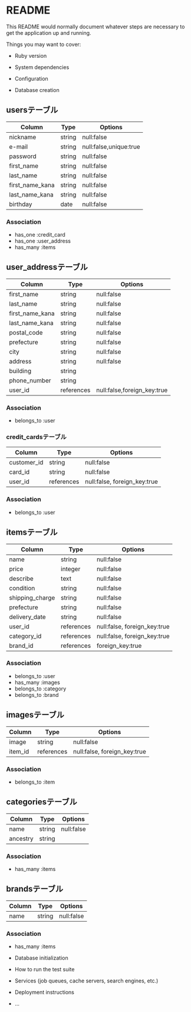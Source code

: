 # README

This README would normally document whatever steps are necessary to get the
application up and running.

Things you may want to cover:

* Ruby version

* System dependencies

* Configuration

* Database creation
## usersテーブル
 | Column | Type | Options |
 | ------ | ---- | ------- |
 | nickname | string | null:false |
 | e-mail | string | null:false,unique:true |
 | password | string | null:false |
 | first_name | string | null:false |
 | last_name | string | null:false |
 | first_name_kana | string | null:false |
 | last_name_kana | string | null:false |
 | birthday | date | null:false |

### Association
 - has_one :credit_card
 - has_one :user_address
 - has_many :items

## user_addressテーブル
 | Column | Type | Options |
 | ------ | ---- | ------- |
 | first_name | string | null:false |
 | last_name | string | null:false |
 | first_name_kana | string | null:false |
 | last_name_kana | string | null:false |
 | postal_code | string | null:false |
 | prefecture | string | null:false |
 | city | string | null:false |
 | address | string | null:false |
 | building | string |         |
 | phone_number | string |     |
 | user_id | references | null:false,foreign_key:true |

### Association
 - belongs_to :user

### credit_cardsテーブル
 | Column | Type | Options |
 | ------ | ---- | ------- |
 | customer_id | string | null:false |
 | card_id | string | null:false |
 | user_id | references | null:false, foreign_key:true |

### Association
 - belongs_to :user

## itemsテーブル
 | Column | Type | Options |
 | ------ | ---- | ------- |
 | name | string | null:false |
 | price | integer | null:false |
 | describe | text | null:false |
 | condition | string | null:false |
 | shipping_charge | string | null:false |
 | prefecture | string | null:false |
 | delivery_date | string | null:false |
 | user_id | references | null:false, foreign_key:true |
 | category_id | references | null:false, foreign_key:true |
 | brand_id | references | foreign_key:true |

### Association
 - belongs_to :user
 - has_many :images
 - belongs_to :category
 - belongs_to :brand

## imagesテーブル
 | Column | Type | Options |
 | ------ | ---- | ------- |
 | image | string | null:false |
 | item_id | references | null:false, foreign_key:true |

### Association
 - belongs_to :item

## categoriesテーブル
 | Column | Type | Options |
 | ------ | ---- | ------- |
 | name | string | null:false |
 | ancestry | string |     |

### Association
 - has_many :items

## brandsテーブル
 | Column | Type | Options |
 | ------ | ---- | ------- |
 | name | string | null:false |

### Association
 - has_many :items

* Database initialization

* How to run the test suite

* Services (job queues, cache servers, search engines, etc.)

* Deployment instructions

* ...
